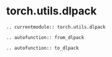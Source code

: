 # torch.utils.dlpack

```{eval-rst}
.. currentmodule:: torch.utils.dlpack
```

```{eval-rst}
.. autofunction:: from_dlpack
```

```{eval-rst}
.. autofunction:: to_dlpack
```